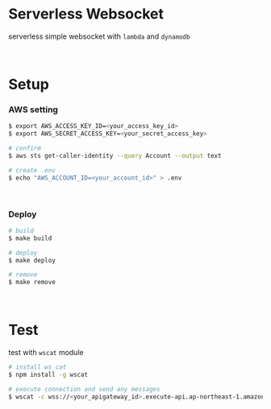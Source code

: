 # Serverless Websocket

serverless simple websocket with `lambda` and `dynamodb`

<br>

# Setup

### AWS setting

```bash
$ export AWS_ACCESS_KEY_ID=<your_access_key_id>
$ export AWS_SECRET_ACCESS_KEY=<your_secret_access_key>

# confirm
$ aws sts get-caller-identity --query Account --output text

# create .env
$ echo "AWS_ACCOUNT_ID=<your_account_id>" > .env
```

<br>

### Deploy

```bash
# build
$ make build

# deploy
$ make deploy

# remove
$ make remove
```

<br>

# Test

test with `wscat` module

```bash
# install ws cat
$ npm install -g wscat

# execute connection and send any messages
$ wscat -c wss://<your_apigateway_id>.execute-api.ap-northeast-1.amazonaws.com/dev
```
